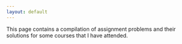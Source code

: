 ```yaml
---
layout: default
---
```


This page contains a compilation of assignment problems and their solutions for some courses that I have attended.



